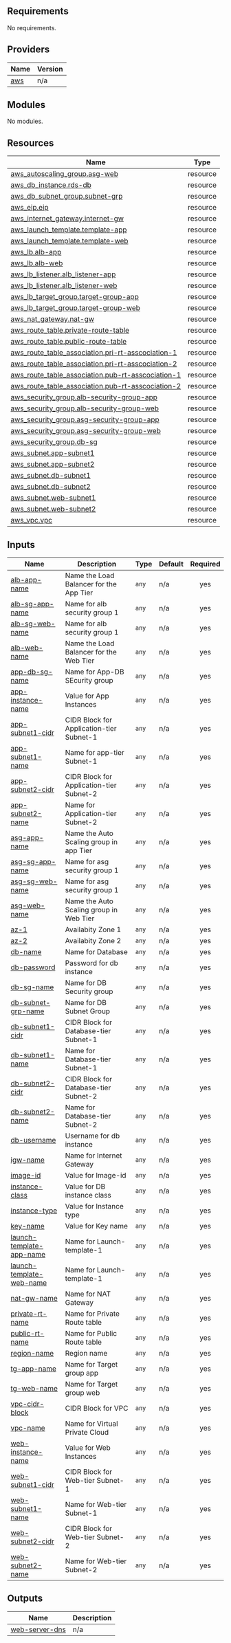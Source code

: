 ## Requirements

No requirements.

## Providers

| Name | Version |
|------|---------|
| <a name="provider_aws"></a> [aws](#provider\_aws) | n/a |

## Modules

No modules.

## Resources

| Name | Type |
|------|------|
| [aws_autoscaling_group.asg-web](https://registry.terraform.io/providers/hashicorp/aws/latest/docs/resources/autoscaling_group) | resource |
| [aws_db_instance.rds-db](https://registry.terraform.io/providers/hashicorp/aws/latest/docs/resources/db_instance) | resource |
| [aws_db_subnet_group.subnet-grp](https://registry.terraform.io/providers/hashicorp/aws/latest/docs/resources/db_subnet_group) | resource |
| [aws_eip.eip](https://registry.terraform.io/providers/hashicorp/aws/latest/docs/resources/eip) | resource |
| [aws_internet_gateway.internet-gw](https://registry.terraform.io/providers/hashicorp/aws/latest/docs/resources/internet_gateway) | resource |
| [aws_launch_template.template-app](https://registry.terraform.io/providers/hashicorp/aws/latest/docs/resources/launch_template) | resource |
| [aws_launch_template.template-web](https://registry.terraform.io/providers/hashicorp/aws/latest/docs/resources/launch_template) | resource |
| [aws_lb.alb-app](https://registry.terraform.io/providers/hashicorp/aws/latest/docs/resources/lb) | resource |
| [aws_lb.alb-web](https://registry.terraform.io/providers/hashicorp/aws/latest/docs/resources/lb) | resource |
| [aws_lb_listener.alb_listener-app](https://registry.terraform.io/providers/hashicorp/aws/latest/docs/resources/lb_listener) | resource |
| [aws_lb_listener.alb_listener-web](https://registry.terraform.io/providers/hashicorp/aws/latest/docs/resources/lb_listener) | resource |
| [aws_lb_target_group.target-group-app](https://registry.terraform.io/providers/hashicorp/aws/latest/docs/resources/lb_target_group) | resource |
| [aws_lb_target_group.target-group-web](https://registry.terraform.io/providers/hashicorp/aws/latest/docs/resources/lb_target_group) | resource |
| [aws_nat_gateway.nat-gw](https://registry.terraform.io/providers/hashicorp/aws/latest/docs/resources/nat_gateway) | resource |
| [aws_route_table.private-route-table](https://registry.terraform.io/providers/hashicorp/aws/latest/docs/resources/route_table) | resource |
| [aws_route_table.public-route-table](https://registry.terraform.io/providers/hashicorp/aws/latest/docs/resources/route_table) | resource |
| [aws_route_table_association.pri-rt-asscociation-1](https://registry.terraform.io/providers/hashicorp/aws/latest/docs/resources/route_table_association) | resource |
| [aws_route_table_association.pri-rt-asscociation-2](https://registry.terraform.io/providers/hashicorp/aws/latest/docs/resources/route_table_association) | resource |
| [aws_route_table_association.pub-rt-asscociation-1](https://registry.terraform.io/providers/hashicorp/aws/latest/docs/resources/route_table_association) | resource |
| [aws_route_table_association.pub-rt-asscociation-2](https://registry.terraform.io/providers/hashicorp/aws/latest/docs/resources/route_table_association) | resource |
| [aws_security_group.alb-security-group-app](https://registry.terraform.io/providers/hashicorp/aws/latest/docs/resources/security_group) | resource |
| [aws_security_group.alb-security-group-web](https://registry.terraform.io/providers/hashicorp/aws/latest/docs/resources/security_group) | resource |
| [aws_security_group.asg-security-group-app](https://registry.terraform.io/providers/hashicorp/aws/latest/docs/resources/security_group) | resource |
| [aws_security_group.asg-security-group-web](https://registry.terraform.io/providers/hashicorp/aws/latest/docs/resources/security_group) | resource |
| [aws_security_group.db-sg](https://registry.terraform.io/providers/hashicorp/aws/latest/docs/resources/security_group) | resource |
| [aws_subnet.app-subnet1](https://registry.terraform.io/providers/hashicorp/aws/latest/docs/resources/subnet) | resource |
| [aws_subnet.app-subnet2](https://registry.terraform.io/providers/hashicorp/aws/latest/docs/resources/subnet) | resource |
| [aws_subnet.db-subnet1](https://registry.terraform.io/providers/hashicorp/aws/latest/docs/resources/subnet) | resource |
| [aws_subnet.db-subnet2](https://registry.terraform.io/providers/hashicorp/aws/latest/docs/resources/subnet) | resource |
| [aws_subnet.web-subnet1](https://registry.terraform.io/providers/hashicorp/aws/latest/docs/resources/subnet) | resource |
| [aws_subnet.web-subnet2](https://registry.terraform.io/providers/hashicorp/aws/latest/docs/resources/subnet) | resource |
| [aws_vpc.vpc](https://registry.terraform.io/providers/hashicorp/aws/latest/docs/resources/vpc) | resource |

## Inputs

| Name | Description | Type | Default | Required |
|------|-------------|------|---------|:--------:|
| <a name="input_alb-app-name"></a> [alb-app-name](#input\_alb-app-name) | Name the Load Balancer for the App Tier | `any` | n/a | yes |
| <a name="input_alb-sg-app-name"></a> [alb-sg-app-name](#input\_alb-sg-app-name) | Name for alb security group 1 | `any` | n/a | yes |
| <a name="input_alb-sg-web-name"></a> [alb-sg-web-name](#input\_alb-sg-web-name) | Name for alb security group 1 | `any` | n/a | yes |
| <a name="input_alb-web-name"></a> [alb-web-name](#input\_alb-web-name) | Name the Load Balancer for the Web Tier | `any` | n/a | yes |
| <a name="input_app-db-sg-name"></a> [app-db-sg-name](#input\_app-db-sg-name) | Name for App-DB SEcurity group | `any` | n/a | yes |
| <a name="input_app-instance-name"></a> [app-instance-name](#input\_app-instance-name) | Value for App Instances | `any` | n/a | yes |
| <a name="input_app-subnet1-cidr"></a> [app-subnet1-cidr](#input\_app-subnet1-cidr) | CIDR Block for Application-tier Subnet-1 | `any` | n/a | yes |
| <a name="input_app-subnet1-name"></a> [app-subnet1-name](#input\_app-subnet1-name) | Name for app-tier Subnet-1 | `any` | n/a | yes |
| <a name="input_app-subnet2-cidr"></a> [app-subnet2-cidr](#input\_app-subnet2-cidr) | CIDR Block for Application-tier Subnet-2 | `any` | n/a | yes |
| <a name="input_app-subnet2-name"></a> [app-subnet2-name](#input\_app-subnet2-name) | Name for Application-tier Subnet-2 | `any` | n/a | yes |
| <a name="input_asg-app-name"></a> [asg-app-name](#input\_asg-app-name) | Name the Auto Scaling group in app Tier | `any` | n/a | yes |
| <a name="input_asg-sg-app-name"></a> [asg-sg-app-name](#input\_asg-sg-app-name) | Name for asg security group 1 | `any` | n/a | yes |
| <a name="input_asg-sg-web-name"></a> [asg-sg-web-name](#input\_asg-sg-web-name) | Name for asg security group 1 | `any` | n/a | yes |
| <a name="input_asg-web-name"></a> [asg-web-name](#input\_asg-web-name) | Name the Auto Scaling group in Web Tier | `any` | n/a | yes |
| <a name="input_az-1"></a> [az-1](#input\_az-1) | Availabity Zone 1 | `any` | n/a | yes |
| <a name="input_az-2"></a> [az-2](#input\_az-2) | Availabity Zone 2 | `any` | n/a | yes |
| <a name="input_db-name"></a> [db-name](#input\_db-name) | Name for Database | `any` | n/a | yes |
| <a name="input_db-password"></a> [db-password](#input\_db-password) | Password for db instance | `any` | n/a | yes |
| <a name="input_db-sg-name"></a> [db-sg-name](#input\_db-sg-name) | Name for DB Security group | `any` | n/a | yes |
| <a name="input_db-subnet-grp-name"></a> [db-subnet-grp-name](#input\_db-subnet-grp-name) | Name for DB Subnet Group | `any` | n/a | yes |
| <a name="input_db-subnet1-cidr"></a> [db-subnet1-cidr](#input\_db-subnet1-cidr) | CIDR Block for Database-tier Subnet-1 | `any` | n/a | yes |
| <a name="input_db-subnet1-name"></a> [db-subnet1-name](#input\_db-subnet1-name) | Name for Database-tier Subnet-1 | `any` | n/a | yes |
| <a name="input_db-subnet2-cidr"></a> [db-subnet2-cidr](#input\_db-subnet2-cidr) | CIDR Block for Database-tier Subnet-2 | `any` | n/a | yes |
| <a name="input_db-subnet2-name"></a> [db-subnet2-name](#input\_db-subnet2-name) | Name for Database-tier Subnet-2 | `any` | n/a | yes |
| <a name="input_db-username"></a> [db-username](#input\_db-username) | Username for db instance | `any` | n/a | yes |
| <a name="input_igw-name"></a> [igw-name](#input\_igw-name) | Name for Internet Gateway | `any` | n/a | yes |
| <a name="input_image-id"></a> [image-id](#input\_image-id) | Value for Image-id | `any` | n/a | yes |
| <a name="input_instance-class"></a> [instance-class](#input\_instance-class) | Value for DB instance class | `any` | n/a | yes |
| <a name="input_instance-type"></a> [instance-type](#input\_instance-type) | Value for Instance type | `any` | n/a | yes |
| <a name="input_key-name"></a> [key-name](#input\_key-name) | Value for Key name | `any` | n/a | yes |
| <a name="input_launch-template-app-name"></a> [launch-template-app-name](#input\_launch-template-app-name) | Name for Launch-template-1 | `any` | n/a | yes |
| <a name="input_launch-template-web-name"></a> [launch-template-web-name](#input\_launch-template-web-name) | Name for Launch-template-1 | `any` | n/a | yes |
| <a name="input_nat-gw-name"></a> [nat-gw-name](#input\_nat-gw-name) | Name for NAT Gateway | `any` | n/a | yes |
| <a name="input_private-rt-name"></a> [private-rt-name](#input\_private-rt-name) | Name for Private Route table | `any` | n/a | yes |
| <a name="input_public-rt-name"></a> [public-rt-name](#input\_public-rt-name) | Name for Public Route table | `any` | n/a | yes |
| <a name="input_region-name"></a> [region-name](#input\_region-name) | Region name | `any` | n/a | yes |
| <a name="input_tg-app-name"></a> [tg-app-name](#input\_tg-app-name) | Name for Target group app | `any` | n/a | yes |
| <a name="input_tg-web-name"></a> [tg-web-name](#input\_tg-web-name) | Name for Target group web | `any` | n/a | yes |
| <a name="input_vpc-cidr-block"></a> [vpc-cidr-block](#input\_vpc-cidr-block) | CIDR Block for VPC | `any` | n/a | yes |
| <a name="input_vpc-name"></a> [vpc-name](#input\_vpc-name) | Name for Virtual Private Cloud | `any` | n/a | yes |
| <a name="input_web-instance-name"></a> [web-instance-name](#input\_web-instance-name) | Value for Web Instances | `any` | n/a | yes |
| <a name="input_web-subnet1-cidr"></a> [web-subnet1-cidr](#input\_web-subnet1-cidr) | CIDR Block for Web-tier Subnet-1 | `any` | n/a | yes |
| <a name="input_web-subnet1-name"></a> [web-subnet1-name](#input\_web-subnet1-name) | Name for Web-tier Subnet-1 | `any` | n/a | yes |
| <a name="input_web-subnet2-cidr"></a> [web-subnet2-cidr](#input\_web-subnet2-cidr) | CIDR Block for Web-tier Subnet-2 | `any` | n/a | yes |
| <a name="input_web-subnet2-name"></a> [web-subnet2-name](#input\_web-subnet2-name) | Name for Web-tier Subnet-2 | `any` | n/a | yes |

## Outputs

| Name | Description |
|------|-------------|
| <a name="output_web-server-dns"></a> [web-server-dns](#output\_web-server-dns) | n/a |
